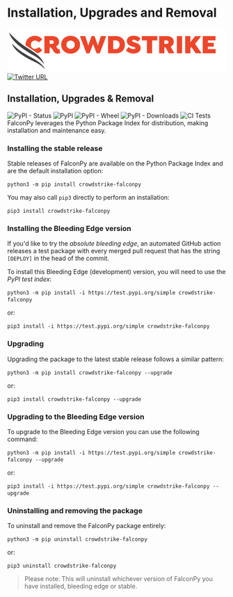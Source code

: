 # Installation, Upgrades and Removal

![CrowdStrike Falcon](https://raw.githubusercontent.com/CrowdStrike/falconpy/main/docs/asset/cs-logo.png) [![Twitter URL](https://img.shields.io/twitter/url?label=Follow%20%40CrowdStrike&style=social&url=https%3A%2F%2Ftwitter.com%2FCrowdStrike)](https://twitter.com/CrowdStrike)

## Installation, Upgrades & Removal

![PyPI - Status](https://img.shields.io/pypi/status/crowdstrike-falconpy) ![PyPI](https://img.shields.io/pypi/v/crowdstrike-falconpy) ![PyPI - Wheel](https://img.shields.io/pypi/wheel/crowdstrike-falconpy) ![PyPI - Downloads](https://img.shields.io/pypi/dm/crowdstrike-falconpy) ![CI Tests](https://github.com/CrowdStrike/falconpy/workflows/Python%20package/badge.svg)  
 FalconPy leverages the Python Package Index for distribution, making installation and maintenance easy.

### Installing the stable release

Stable releases of FalconPy are available on the Python Package Index and are the default installation option:

```text
python3 -m pip install crowdstrike-falconpy
```

You may also call `pip3` directly to perform an installation:

```text
pip3 install crowdstrike-falconpy
```

### Installing the Bleeding Edge version

If you'd like to try the _absolute bleeding edge_, an automated GitHub action releases a test package with every merged pull request that has the string `[DEPLOY]` in the head of the commit.

To install this Bleeding Edge \(development\) version, you will need to use the _PyPI test index_:

```text
python3 -m pip install -i https://test.pypi.org/simple crowdstrike-falconpy
```

or:

```text
pip3 install -i https://test.pypi.org/simple crowdstrike-falconpy
```

### Upgrading

Upgrading the package to the latest stable release follows a similar pattern:

```text
python3 -m pip install crowdstrike-falconpy --upgrade
```

or:

```text
pip3 install crowdstrike-falconpy --upgrade
```

### Upgrading to the Bleeding Edge version

To upgrade to the Bleeding Edge version you can use the following command:

```text
python3 -m pip install -i https://test.pypi.org/simple crowdstrike-falconpy --upgrade
```

or:

```text
pip3 install -i https://test.pypi.org/simple crowdstrike-falconpy --upgrade
```

### Uninstalling and removing the package

To uninstall and remove the FalconPy package entirely:

```text
python3 -m pip uninstall crowdstrike-falconpy
```

or:

```text
pip3 uninstall crowdstrike-falconpy
```

> Please note: This will uninstall whichever version of FalconPy you have installed, bleeding edge or stable.

